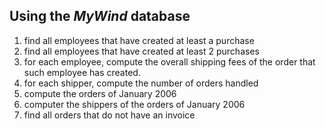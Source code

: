 ## Using the *MyWind* database

1.  find all employees that have created at least a purchase
2.  find all employees that have created at least 2 purchases
3.  for each employee, compute the overall shipping fees of the order that such employee
    has created.
4.  for each shipper, compute the number of orders handled
5.  compute the orders of January 2006
6.  computer the shippers of the orders of January 2006
7.  find all orders that do not have an invoice
